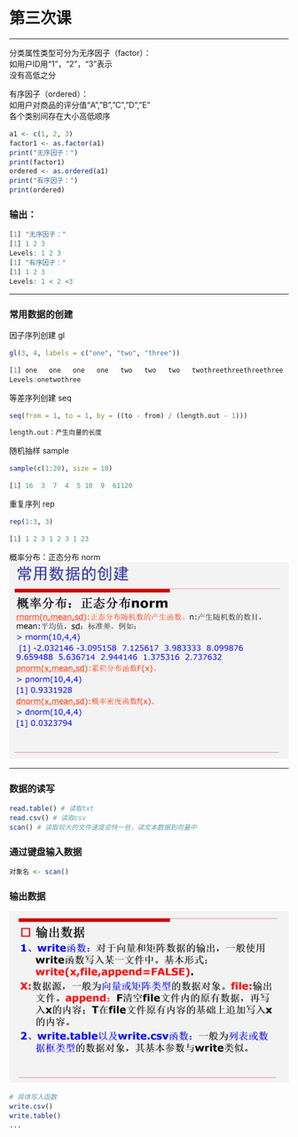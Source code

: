# 第三次课

***
分类属性类型可分为无序因子（factor）：  
如用户ID用“1”，“2”，“3”表示  
没有高低之分

有序因子（ordered）：  
如用户对商品的评分值“A”,”B”,”C”,”D”,”E”  
各个类别间存在大小高低顺序

```r
a1 <- c(1, 2, 3)
factor1 <- as.factor(a1)
print("无序因子：")
print(factor1)
ordered <- as.ordered(a1)
print("有序因子：")
print(ordered)
```

### 输出：

```r
[1] "无序因子："
[1] 1 2 3
Levels: 1 2 3
[1] "有序因子："
[1] 1 2 3
Levels: 1 < 2 <3
```

***

### 常用数据的创建

因子序列创建 gl

```r
gl(3, 4, labels = c("one", "two", "three"))
```

```r
[1] one   one   one   one   two   two   two   twothreethreethreethree
Levels:onetwothree
```

等差序列创建 seq

```r
seq(from = 1, to = 1, by = ((to - from) / (length.out - 1)))
```

```r
length.out：产生向量的长度
```

随机抽样 sample

```r
sample(c(1:20), size = 10)
```

```r
[1] 16  3  7  4  5 10  9  61120
```

重复序列 rep

```r
rep(1:3, 3)
```

```r
[1] 1 2 3 1 2 3 1 23
```

概率分布：正态分布 norm  
![img_24.png](img_24.png)
***

### 数据的读写

```r
read.table() # 读取txt
read.csv() # 读取csv
scan() # 读取较大的文件速度会快一些，读文本数据到向量中
```

### 通过键盘输入数据

```r
对象名 <- scan()
```

### 输出数据
![img_27.png](img_27.png)
```r
# 具体写入函数
write.csv()
write.table()
...
```

